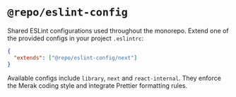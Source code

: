 # `@repo/eslint-config`

Shared ESLint configurations used throughout the monorepo. Extend one of the provided configs in your project `.eslintrc`:

```json
{
  "extends": ["@repo/eslint-config/next"]
}
```

Available configs include `library`, `next` and `react-internal`. They enforce the Merak coding style and integrate Prettier formatting rules.
